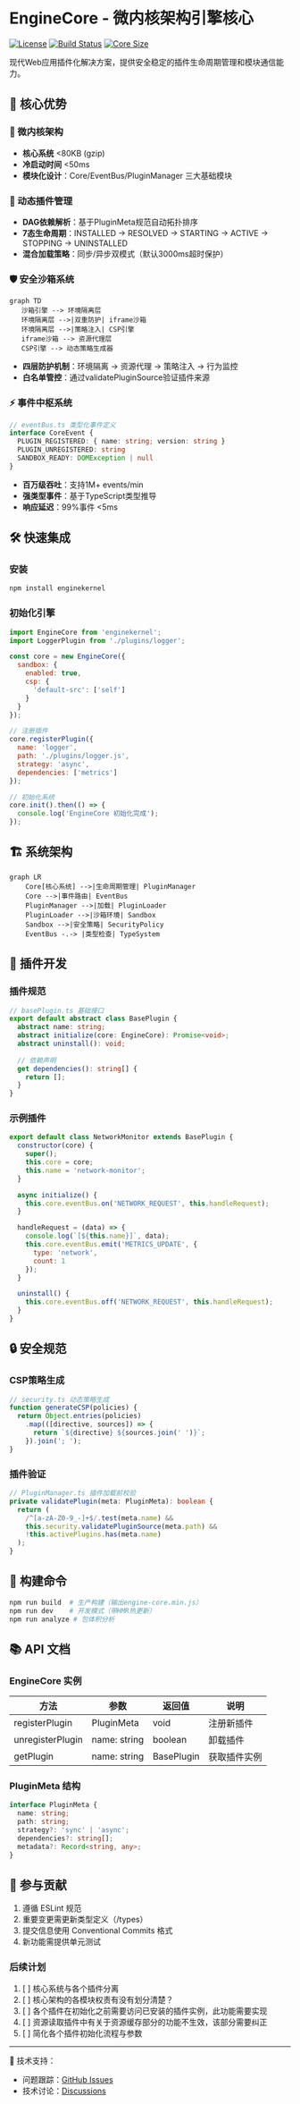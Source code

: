 # EngineCore - 微内核架构引擎核心

[![License](https://img.shields.io/badge/license-MIT-blue.svg)](LICENSE)
[![Build Status](https://img.shields.io/badge/build-passing-brightgreen)](https://github.com/yourname/engine-test/actions)
[![Core Size](https://img.shields.io/badge/core_size-80KB_(gzip)-success)](https://bundlephobia.com/package/@engine-core/core)

现代Web应用插件化解决方案，提供安全稳定的插件生命周期管理和模块通信能力。

## 🚀 核心优势

### 🧩 微内核架构

- **核心系统** <80KB (gzip)
- **冷启动时间** <50ms
- **模块化设计**：Core/EventBus/PluginManager 三大基础模块

### 🔌 动态插件管理

- **DAG依赖解析**：基于PluginMeta规范自动拓扑排序
- **7态生命周期**：INSTALLED → RESOLVED → STARTING → ACTIVE → STOPPING → UNINSTALLED
- **混合加载策略**：同步/异步双模式（默认3000ms超时保护）

### 🛡️ 安全沙箱系统

```mermaid
graph TD
   沙箱引擎 --> 环境隔离层
   环境隔离层 -->|双重防护| iframe沙箱
   环境隔离层 -->|策略注入| CSP引擎
   iframe沙箱 --> 资源代理层
   CSP引擎 --> 动态策略生成器
```

- **四层防护机制**：环境隔离 → 资源代理 → 策略注入 → 行为监控
- **白名单管控**：通过validatePluginSource验证插件来源

### ⚡ 事件中枢系统

```typescript
// eventBus.ts 类型化事件定义
interface CoreEvent {
  PLUGIN_REGISTERED: { name: string; version: string }
  PLUGIN_UNREGISTERED: string
  SANDBOX_READY: DOMException | null
}
```

- **百万级吞吐**：支持1M+ events/min
- **强类型事件**：基于TypeScript类型推导
- **响应延迟**：99%事件 <5ms

## 🛠️ 快速集成

### 安装

```bash
npm install enginekernel
```

### 初始化引擎

```javascript
import EngineCore from 'enginekernel';
import LoggerPlugin from './plugins/logger';

const core = new EngineCore({
  sandbox: {
    enabled: true,
    csp: {
      'default-src': ['self']
    }
  }
});

// 注册插件
core.registerPlugin({
  name: 'logger',
  path: './plugins/logger.js',
  strategy: 'async',
  dependencies: ['metrics']
});

// 初始化系统
core.init().then(() => {
  console.log('EngineCore 初始化完成');
});
```

## 🏗️ 系统架构

```mermaid
graph LR
    Core[核心系统] -->|生命周期管理| PluginManager
    Core -->|事件路由| EventBus
    PluginManager -->|加载| PluginLoader
    PluginLoader -->|沙箱环境| Sandbox
    Sandbox -->|安全策略| SecurityPolicy
    EventBus -.-> |类型检查| TypeSystem
```

## 🔧 插件开发

### 插件规范

```typescript
// basePlugin.ts 基础接口
export default abstract class BasePlugin {
  abstract name: string;
  abstract initialize(core: EngineCore): Promise<void>;
  abstract uninstall(): void;
  
  // 依赖声明
  get dependencies(): string[] {
    return [];
  }
}
```

### 示例插件

```javascript
export default class NetworkMonitor extends BasePlugin {
  constructor(core) {
    super();
    this.core = core;
    this.name = 'network-monitor';
  }

  async initialize() {
    this.core.eventBus.on('NETWORK_REQUEST', this.handleRequest);
  }

  handleRequest = (data) => {
    console.log(`[${this.name}]`, data);
    this.core.eventBus.emit('METRICS_UPDATE', {
      type: 'network',
      count: 1
    });
  }

  uninstall() {
    this.core.eventBus.off('NETWORK_REQUEST', this.handleRequest);
  }
}
```

## 🔒 安全规范

### CSP策略生成

```javascript
// security.ts 动态策略生成
function generateCSP(policies) {
  return Object.entries(policies)
    .map(([directive, sources]) => {
      return `${directive} ${sources.join(' ')}`;
    }).join('; ');
}
```

### 插件验证

```typescript
// PluginManager.ts 插件加载前校验
private validatePlugin(meta: PluginMeta): boolean {
  return (
    /^[a-zA-Z0-9_-]+$/.test(meta.name) &&
    this.security.validatePluginSource(meta.path) &&
    !this.activePlugins.has(meta.name)
  );
}
```

## 📜 构建命令

```bash
npm run build  # 生产构建（输出engine-core.min.js）
npm run dev    # 开发模式（带HMR热更新）
npm run analyze # 包体积分析
```

## 📚 API 文档

### EngineCore 实例

| 方法             | 参数         | 返回值     | 说明         |
| ---------------- | ------------ | ---------- | ------------ |
| registerPlugin   | PluginMeta   | void       | 注册新插件   |
| unregisterPlugin | name: string | boolean    | 卸载插件     |
| getPlugin        | name: string | BasePlugin | 获取插件实例 |

### PluginMeta 结构

```typescript
interface PluginMeta {
  name: string;
  path: string;
  strategy?: 'sync' | 'async';
  dependencies?: string[];
  metadata?: Record<string, any>;
}
```

## 🤝 参与贡献

1. 遵循 ESLint 规范
2. 重要变更需更新类型定义（/types）
3. 提交信息使用 Conventional Commits 格式
4. 新功能需提供单元测试

### 后续计划

1. [ ] 核心系统与各个插件分离
2. [ ] 核心架构的各模块权责有没有划分清楚？
3. [ ] 各个插件在初始化之前需要访问已安装的插件实例，此功能需要实现
4. [ ] 资源读取插件中有关于资源缓存部分的功能不生效，该部分需要纠正
5. [ ] 简化各个插件初始化流程与参数

---

📮 技术支持：

- 问题跟踪：[GitHub Issues](https://github.com/yourname/engine-test/issues)
- 技术讨论：[Discussions](https://github.com/yourname/engine-test/discussions)
